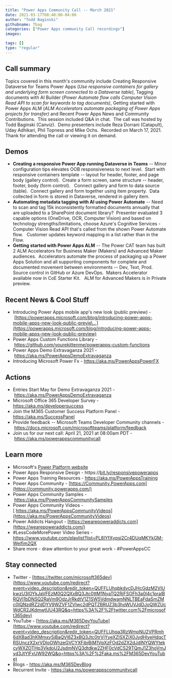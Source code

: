 ```yaml
---
title: "Power Apps Community Call -- March 2021"
date: 2021-03-17T08:40:00-04:00
author: "Todd Baginski"
githubname: Tbag
categories: ["Power Apps community Call recordings"]
images:

tags: []
type: "regular"
---
```


## Call summary


Topics covered in this month's community include Creating Responsive
Dataverse for Teams Power Apps (*Use responsive containers for gallery
and underlying form screen connected to a Dataverse table)*, Tagging
documents with AI Builder (*Power Automate flow calls Computer Vision
Read API to scan for keywords to tag documents)*, Getting started with
Power Apps ALM (*ALM Accelerators automate packaging of Power Apps
projects for transfer)* and Recent Power Apps News and Community
Contributions.  This session included Q&A in chat.  The call was hosted
by Todd Baginski (Canviz).  Demo presenters include Reza Dorrani
(Catapult), Uday Adhikari, Phil Topness and Mike Ochs.  Recorded on
March 17, 2021.  Thank for attending the call or viewing it on demand. 


## Demos

-   **Creating a responsive Power App running Dataverse in Teams** --
    Minor configuration tips elevates OOB responsiveness to next level. 
    Start with responsive containers template -- layout for header,
    footer, and page body (gallery control).  Create a form screen, same
    structure -- header, footer, body (form control).   Connect gallery
    and form to data source (table).  Connect gallery and form together
    using item property.  Data collected in form is stored in Dataverse,
    rendered in gallery item.  
-   **Automating metadata tagging with AI using Power Automate** -- Need
    to scan and tag 15k inconsistently formatted documents annually that
    are uploaded to a SharePoint document library?  Presenter evaluated
    3 capable options (OneDrive, OCR, Computer Vision) and based on
    technology strengths/limitations, choose Azure's Cognitive
    Services - Computer Vision Read API that's called from the shown
    Power Automate flow.   Customer updates keyword mapping in a list
    rather than in the Flow.   
-   **Getting started with Power Apps ALM** -- The Power CAT team has
    built 2 ALM Accelerators for Business Maker (Makers) and Advanced
    Maker audiences.  Accelerators automate the process of packaging up
    a Power Apps Solution and all supporting components for complete and
    documented movement between environments -- Dev, Text, Prod.  Source
    control in GitHub or Azure DevOps.  Makers Accelerator available now
    in CoE Starter Kit.   ALM for Advanced Makers is in Private
    preview.    

## Recent News & Cool Stuff

-   Introducing Power Apps mobile app's new look (public preview)
    - [https://powerapps.microsoft.com/blog/introducing-power-apps-mobile-apps-new-look-public-previe\...](https://powerapps.microsoft.com/blog/introducing-power-apps-mobile-apps-new-look-public-preview)
-   Power Apps Custom Functions Library
    - <https://github.com/yourekittenme/powerapps-custom-functions>
-   Power Apps Demo Extravaganza 2021
    - <https://aka.ms/PowerAppsDemoExtravaganza>
-   Introducing Microsoft Power Fx - <https://aka.ms/PowerAppsPowerFX> 


## Actions





-   Entries Start May for Demo Extravaganza 2021
    - <https://aka.ms/PowerAppsDemoExtravaganza>
-   Microsoft Office 365 Developer Survey -
    <https://aka.ms/developersuccess> 
-   Join the M365 Customer Success Platform Panel -
    <https://aka.ms/SuccessPanel>
-   Provide feedback -- Microsoft Teams Developer Community channels
    - <https://docs.microsoft.com/microsoftteams/platform/feedback>
-   Join us for our next call: April 21, 2021 at 08:00am PDT
    - <https://aka.ms/powerappscommunitycall>

## Learn more

-   Microsoft's [Power Platform
    website](https://powerplatform.microsoft.com/)
-   Power Apps Responsive Design
    - https://[bit.ly/responsivepowerapps](https://bit.ly/responsivepowerapps) 
-   Power Apps Training Resources - <https://aka.ms/PowerAppsTraining>
-   Power Apps Community
    - [https://Community.PowerApps.com](https://community.powerapps.com/)
-   Power Apps Community Samples
    - <https://aka.ms/PowerAppsCommunitySamples>
-   Power Apps Community Videos
    -[ https://aka.ms/PowerAppsCommunityVideos](https://aka.ms/PowerAppsCommunityVideos)
-   Power Addicts Hangout
    - [https://wearepoweraddicts.com](https://wearepoweraddicts.com/)
-   #LessCodeMorePower Video Series -
    <https://www.youtube.com/playlist?list=PL8IYfXypsj2Cr4DUqMKYkGM-Wejfim2QX>
-   Share more - draw attention to your great work - #PowerAppsCC


## Stay connected

-   Twitter -
    [https://twitter.com/microsoft365dev](https://www.youtube.com/redirect?event=video_description&redir_token=QUFFLUhqbkdvcDJHcGdzM2VIUkwzU3lOYkJaVFEzM0Q2QXxBQ3Jtc0ttM1NyaTQ2RjFSOFh3a0l4c1pralBRQVI1bDNSQ2RaVm9OdzJrRkdtV1Z1SW5VdmdwamNNLTBEaFdaSmZMc0lQNzdRZ2dDYV9WZVF1ZVIwc2dPQTZBRUZ3b3hoWUVJdDJoQWZUcWdCR2JKdmwtUU43RQ&q=https%3A%2F%2Ftwitter.com%2Fmicrosoft365dev)​
-   YouTube -
    [https://aka.ms/M365DevYouTube](https://www.youtube.com/redirect?event=video_description&redir_token=QUFFLUhqa3RzWmpNU2VPRmh6dXBad3hKMmxySjBaQVl6Z3xBQ3Jtc0trVjYyeXZlSXZiX0JydHlyeHdqcTRSUnczX2xrVDloOWhzeGVCYXFibjBiM1VpXzFOd2dZX2dJdlNYQWYtekcyWXZOTHp3VkdoU2JsdmNVQ3dtdkw2ZHF0cVdCS29TQmJ1Z3hoVmJyd3JtYlFxUW92WQ&q=https%3A%2F%2Faka.ms%2FM365DevYouTube)​
-   Blogs - <https://aka.ms/M365DevBlog>
-   Recurrent Invite - <https://aka.ms/powerappscommunitycall>
